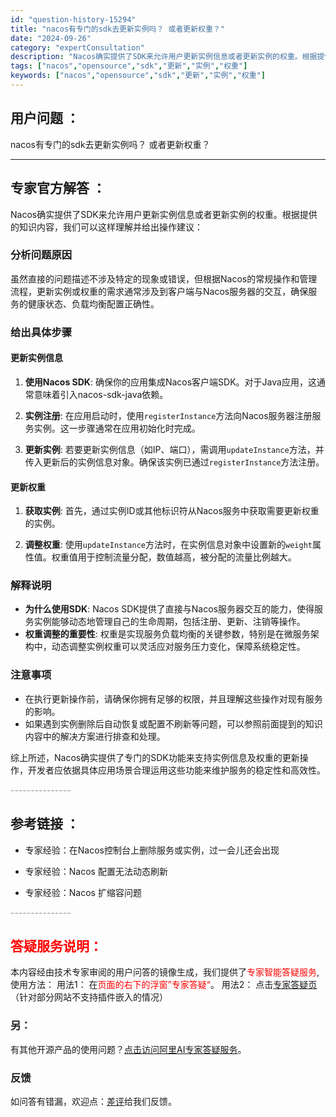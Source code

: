 ```yaml
---
id: "question-history-15294"
title: "nacos有专门的sdk去更新实例吗？ 或者更新权重？"
date: "2024-09-26"
category: "expertConsultation"
description: "Nacos确实提供了SDK来允许用户更新实例信息或者更新实例的权重。根据提供的知识内容，我们可以这样理解并给出操作建议：### 分析问题原因虽然直接的问题描述不涉及特定的现象或错误，但根据Nacos的常规操作和管理流程，更新实例或权重的需求通常涉及到客户端与Nacos服务器的交互，确保服务的健康状态"
tags: ["nacos","opensource","sdk","更新","实例","权重"]
keywords: ["nacos","opensource","sdk","更新","实例","权重"]
---
```


## 用户问题 ： 
 nacos有专门的sdk去更新实例吗？ 或者更新权重？  

---------------
## 专家官方解答 ：

Nacos确实提供了SDK来允许用户更新实例信息或者更新实例的权重。根据提供的知识内容，我们可以这样理解并给出操作建议：

### 分析问题原因
虽然直接的问题描述不涉及特定的现象或错误，但根据Nacos的常规操作和管理流程，更新实例或权重的需求通常涉及到客户端与Nacos服务器的交互，确保服务的健康状态、负载均衡配置正确性。

### 给出具体步骤
#### 更新实例信息
1. **使用Nacos SDK**: 确保你的应用集成Nacos客户端SDK。对于Java应用，这通常意味着引入nacos-sdk-java依赖。
   
2. **实例注册**: 在应用启动时，使用`registerInstance`方法向Nacos服务器注册服务实例。这一步骤通常在应用初始化时完成。

3. **更新实例**: 若要更新实例信息（如IP、端口），需调用`updateInstance`方法，并传入更新后的实例信息对象。确保该实例已通过`registerInstance`方法注册。

#### 更新权重
1. **获取实例**: 首先，通过实例ID或其他标识符从Nacos服务中获取需要更新权重的实例。

2. **调整权重**: 使用`updateInstance`方法时，在实例信息对象中设置新的`weight`属性值。权重值用于控制流量分配，数值越高，被分配的流量比例越大。

### 解释说明
- **为什么使用SDK**: Nacos SDK提供了直接与Nacos服务器交互的能力，使得服务实例能够动态地管理自己的生命周期，包括注册、更新、注销等操作。
- **权重调整的重要性**: 权重是实现服务负载均衡的关键参数，特别是在微服务架构中，动态调整实例权重可以灵活应对服务压力变化，保障系统稳定性。

### 注意事项
- 在执行更新操作前，请确保你拥有足够的权限，并且理解这些操作对现有服务的影响。
- 如果遇到实例删除后自动恢复或配置不刷新等问题，可以参照前面提到的知识内容中的解决方案进行排查和处理。

综上所述，Nacos确实提供了专门的SDK功能来支持实例信息及权重的更新操作，开发者应依据具体应用场景合理运用这些功能来维护服务的稳定性和高效性。


<font color="#949494">---------------</font> 


## 参考链接 ：

* 专家经验：在Nacos控制台上删除服务或实例，过一会儿还会出现 
 
 * 专家经验：Nacos 配置无法动态刷新 
 
 * 专家经验：Nacos 扩缩容问题 


 <font color="#949494">---------------</font> 
 


## <font color="#FF0000">答疑服务说明：</font> 

本内容经由技术专家审阅的用户问答的镜像生成，我们提供了<font color="#FF0000">专家智能答疑服务</font>,使用方法：
用法1： 在<font color="#FF0000">页面的右下的浮窗”专家答疑“</font>。
用法2： 点击[专家答疑页](https://answer.opensource.alibaba.com/docs/intro)（针对部分网站不支持插件嵌入的情况）
### 另：


有其他开源产品的使用问题？[点击访问阿里AI专家答疑服务](https://answer.opensource.alibaba.com/docs/intro)。
### 反馈
如问答有错漏，欢迎点：[差评](https://ai.nacos.io/user/feedbackByEnhancerGradePOJOID?enhancerGradePOJOId=15309)给我们反馈。
